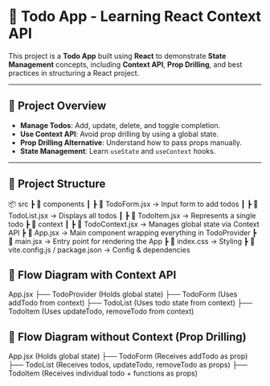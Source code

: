 # 📝 Todo App - Learning React Context API

This project is a **Todo App** built using **React** to demonstrate **State Management** concepts, including **Context API**, **Prop Drilling**, and best practices in structuring a React project.

---

## 📌 **Project Overview**
- **Manage Todos**: Add, update, delete, and toggle completion.
- **Use Context API**: Avoid prop drilling by using a global state.
- **Prop Drilling Alternative**: Understand how to pass props manually.
- **State Management**: Learn `useState` and `useContext` hooks.

---

## 📂 **Project Structure**
📦 src
 ┣ 📂 components
 ┃ ┣ 📜 TodoForm.jsx  → Input form to add todos
 ┃ ┣ 📜 TodoList.jsx  → Displays all todos
 ┃ ┣ 📜 TodoItem.jsx  → Represents a single todo
 ┣ 📂 context
 ┃ ┣ 📜 TodoContext.jsx  → Manages global state via Context API
 ┣ 📜 App.jsx  → Main component wrapping everything in TodoProvider
 ┣ 📜 main.jsx  → Entry point for rendering the App
 ┣ 📜 index.css → Styling
 ┣ 📜 vite.config.js / package.json → Config & dependencies

## 🔄 **Flow Diagram with Context API**
App.jsx
 ├── TodoProvider (Holds global state)
      ├── TodoForm (Uses addTodo from context)
      ├── TodoList (Uses todo state from context)
           ├── TodoItem (Uses updateTodo, removeTodo from context)

## 🔄 **Flow Diagram without Context (Prop Drilling)**
App.jsx (Holds global state)
 ├── TodoForm (Receives addTodo as prop)
 ├── TodoList (Receives todos, updateTodo, removeTodo as props)
      ├── TodoItem (Receives individual todo + functions as props)

